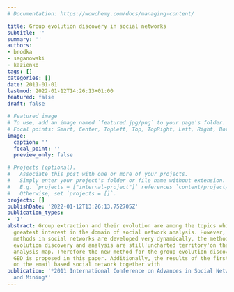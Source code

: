 ```yaml
---
# Documentation: https://wowchemy.com/docs/managing-content/

title: Group evolution discovery in social networks
subtitle: ''
summary: ''
authors:
- brodka
- saganowski
- kazienko
tags: []
categories: []
date: 2011-01-01
lastmod: 2022-01-12T14:26:13+01:00
featured: false
draft: false

# Featured image
# To use, add an image named `featured.jpg/png` to your page's folder.
# Focal points: Smart, Center, TopLeft, Top, TopRight, Left, Right, BottomLeft, Bottom, BottomRight.
image:
  caption: ''
  focal_point: ''
  preview_only: false

# Projects (optional).
#   Associate this post with one or more of your projects.
#   Simply enter your project's folder or file name without extension.
#   E.g. `projects = ["internal-project"]` references `content/project/deep-learning/index.md`.
#   Otherwise, set `projects = []`.
projects: []
publishDate: '2022-01-12T13:26:13.752705Z'
publication_types:
- '1'
abstract: Group extraction and their evolution are among the topics which arouse the
  greatest interest in the domain of social network analysis. However, while the grouping
  methods in social networks are developed very dynamically, the methods of group
  evolution discovery and analysis are still'uncharted territory'on the social network
  analysis map. Therefore the new method for the group evolution discovery called
  GED is proposed in this paper. Additionally, the results of the first experiments
  on the email based social network together with
publication: '*2011 International Conference on Advances in Social Networks Analysis
  and Mining*'
---
```

